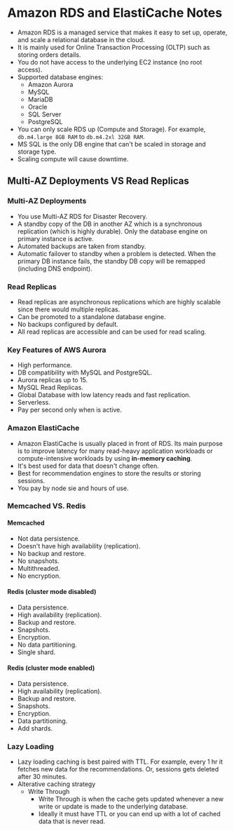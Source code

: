 # Amazon RDS and ElastiCache Notes

- Amazon RDS is a managed service that makes it easy to set up, operate, and scale a relational database in the cloud.
- It is mainly used for Online Transaction Processing (OLTP) such as storing orders details.
- You do not have access to the underlying EC2 instance (no root access).
- Supported database engines:
  - Amazon Aurora
  - MySQL
  - MariaDB
  - Oracle
  - SQL Server
  - PostgreSQL
- You can only scale RDS up (Compute and Storage). For example, `db.m4.large 8GB RAM` to `db.m4.2xl 32GB RAM`.
- MS SQL is the only DB engine that can't be scaled in storage and storage type.
- Scaling compute will cause downtime.

## Multi-AZ Deployments VS Read Replicas

### Multi-AZ Deployments

- You use Multi-AZ RDS for Disaster Recovery.
- A standby copy of the DB in another AZ which is a synchronous replication (which is highly durable). Only the database engine on primary instance is active.
- Automated backups are taken from standby.
- Automatic failover to standby when a problem is detected. When the primary DB instance fails, the standby DB copy will be remapped (including DNS endpoint).

### Read Replicas

- Read replicas are asynchronous replications which are highly scalable since there would multiple replicas.
- Can be promoted to a standalone database engine.
- No backups configured by default.
- All read replicas are accessible and can be used for read scaling.

### Key Features of AWS Aurora

- High performance.
- DB compatibility with MySQL and PostgreSQL.
- Aurora replicas up to 15.
- MySQL Read Replicas.
- Global Database with low latency reads and fast replication.
- Serverless.
- Pay per second only when is active.

### Amazon ElastiCache

- Amazon ElastiCache is usually placed in front of RDS. Its main purpose is to improve latency for many read-heavy application workloads or compute-intensive workloads by using **in-memory caching**.
- It's best used for data that doesn't change often.
- Best for recommendation engines to store the results or storing sessions.
- You pay by node sie and hours of use.

### Memcached VS. Redis

#### Memcached

- Not data persistence.
- Doesn't have high availability (replication).
- No backup and restore.
- No snapshots.
- Multithreaded.
- No encryption.

#### Redis (cluster mode disabled)

- Data persistence.
- High availability (replication).
- Backup and restore.
- Snapshots.
- Encryption.
- No data partitioning.
- Single shard.

#### Redis (cluster mode enabled)

- Data persistence.
- High availability (replication).
- Backup and restore.
- Snapshots.
- Encryption.
- Data partitioning.
- Add shards.

### Lazy Loading

- Lazy loading caching is best paired with TTL. For example, every 1 hr it fetches new data for the recommendations. Or, sessions gets deleted after 30 minutes.
- Alterative caching strategy
  - Write Through
    - Write Through is when the cache gets updated whenever a new write or update is made to the underlying database.
    - Ideally it must have TTL or you can end up with a lot of cached data that is never read.
